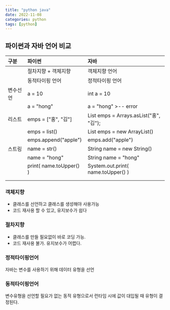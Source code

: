 ```yaml
---
title: "python java"
date: 2022-11-08
categories: python
tags: [python]
---
```


## 파이썬과 자바 언어 비교  

| 구분           | 파이썬                           |  자바                                   |
| :------------  | :------------------------------- | :-------------------------------------- |
|                | 절차지향 + 객체지향              | 객체지향 언어                           |
|                | 동적타이핑 언어                  | 정적타이핑 언어                         |
| 변수선언       | a = 10                           | int a = 10                              |
|                | a = "hong"                       | a = "hong"   &gt;-- error               |
| 리스트         | emps = ["홍", "김"]              | List emps = Arrays.asList("홍", "김");  |
|                | emps = list()                    | List emps = new ArrayList()             |
|                | emps.append("apple")             | emps.add("apple")                       |
| 스트링         | name = str()                     | String name = new String()              |
|                | name = "hong"                    | String name = "hong"                    |
|                | print( name.toUpper() )          | System.out.print( name.toUpper() )      |
|                |                                  |                                         |
|                |                                  |                                         |

### 객체지향
- 클래스를 선언하고 클래스를 생성해야 사용가능
- 코드 재사용 할 수 있고, 유지보수가 쉽다

### 절차지향  
- 클래스를 만들 필요없이 바로 코딩 가능. 
- 코드 재사용 불가. 유지보수가 어렵다.

### 정적타이핑언어
자바는 변수를 사용하기 위해 데이터 유형을 선언

### 동적타이핑언어
변수유형을 선언할 필요가 없는 동적 유형으로서 런타임 시에 값이 대입될 때 유형이 결정된다.
